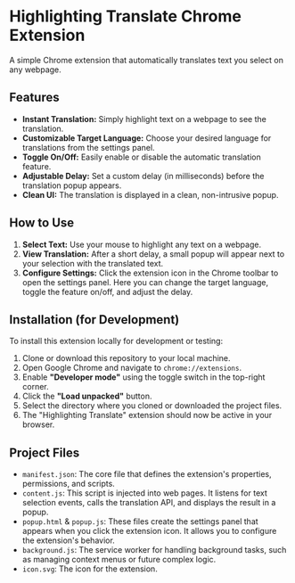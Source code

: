 # Highlighting Translate Chrome Extension

A simple Chrome extension that automatically translates text you select on any webpage.

## Features

*   **Instant Translation:** Simply highlight text on a webpage to see the translation.
*   **Customizable Target Language:** Choose your desired language for translations from the settings panel.
*   **Toggle On/Off:** Easily enable or disable the automatic translation feature.
*   **Adjustable Delay:** Set a custom delay (in milliseconds) before the translation popup appears.
*   **Clean UI:** The translation is displayed in a clean, non-intrusive popup.

## How to Use

1.  **Select Text:** Use your mouse to highlight any text on a webpage.
2.  **View Translation:** After a short delay, a small popup will appear next to your selection with the translated text.
3.  **Configure Settings:** Click the extension icon in the Chrome toolbar to open the settings panel. Here you can change the target language, toggle the feature on/off, and adjust the delay.

## Installation (for Development)

To install this extension locally for development or testing:

1.  Clone or download this repository to your local machine.
2.  Open Google Chrome and navigate to `chrome://extensions`.
3.  Enable **"Developer mode"** using the toggle switch in the top-right corner.
4.  Click the **"Load unpacked"** button.
5.  Select the directory where you cloned or downloaded the project files.
6.  The "Highlighting Translate" extension should now be active in your browser.

## Project Files

*   `manifest.json`: The core file that defines the extension's properties, permissions, and scripts.
*   `content.js`: This script is injected into web pages. It listens for text selection events, calls the translation API, and displays the result in a popup.
*   `popup.html` & `popup.js`: These files create the settings panel that appears when you click the extension icon. It allows you to configure the extension's behavior.
*   `background.js`: The service worker for handling background tasks, such as managing context menus or future complex logic.
*   `icon.svg`: The icon for the extension.
